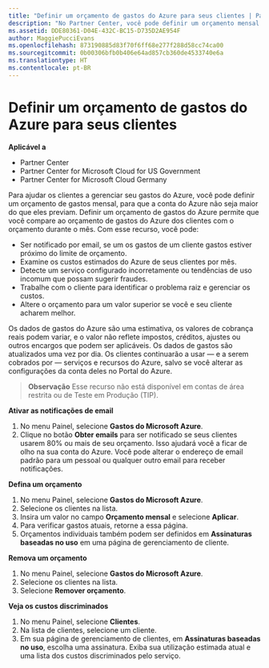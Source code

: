 ```yaml
---
title: "Definir um orçamento de gastos do Azure para seus clientes | Partner Center"
description: "No Partner Center, você pode definir um orçamento mensal por cliente para que sua conta do Azure não seja uma surpresa no final do mês."
ms.assetid: DDE80361-D04E-432C-BC15-D735D2AE954F
author: MaggiePucciEvans
ms.openlocfilehash: 873190885d83f70f6ff68e277f288d58cc74ca00
ms.sourcegitcommit: 0b00306bfb0b406e64ad857cb360de4533740e6a
ms.translationtype: HT
ms.contentlocale: pt-BR
---
```

# <a name="set-an-azure-spending-budget-for-your-customers"></a>Definir um orçamento de gastos do Azure para seus clientes

**Aplicável a**

-  Partner Center
-  Partner Center for Microsoft Cloud for US Government
-  Partner Center for Microsoft Cloud Germany

Para ajudar os clientes a gerenciar seu gastos do Azure, você pode definir um orçamento de gastos mensal, para que a conta do Azure não seja maior do que eles previam. Definir um orçamento de gastos do Azure permite que você compare ao orçamento de gastos do Azure dos clientes com o orçamento durante o mês. Com esse recurso, você pode: 

-   Ser notificado por email, se um os gastos de um cliente gastos estiver próximo do limite de orçamento.
-   Examine os custos estimados do Azure de seus clientes por mês.
-   Detecte um serviço configurado incorretamente ou tendências de uso incomum que possam sugerir fraudes.
-   Trabalhe com o cliente para identificar o problema raiz e gerenciar os custos.
-   Altere o orçamento para um valor superior se você e seu cliente acharem melhor.

Os dados de gastos do Azure são uma estimativa, os valores de cobrança reais podem variar, e o valor não reflete impostos, créditos, ajustes ou outros encargos que podem ser aplicáveis. Os dados de gastos são atualizados uma vez por dia. Os clientes continuarão a usar — e a serem cobrados por — serviços e recursos do Azure, salvo se você alterar as configurações da conta deles no Portal do Azure. 

>**Observação** Esse recurso não está disponível em contas de área restrita ou de Teste em Produção (TIP).

**Ativar as notificações de email**

1.  No menu Painel, selecione **Gastos do Microsoft Azure**.
2.  Clique no botão **Obter emails** para ser notificado se seus clientes usarem 80% ou mais de seu orçamento. Isso ajudará você a ficar de olho na sua conta do Azure. Você pode alterar o endereço de email padrão para um pessoal ou qualquer outro email para receber notificações.

<a href="" id="setabudget"></a>
**Defina um orçamento**

1.  No menu Painel, selecione **Gastos do Microsoft Azure**.
2.  Selecione os clientes na lista.
3.  Insira um valor no campo **Orçamento mensal** e selecione **Aplicar**.
4.  Para verificar gastos atuais, retorne a essa página.
5.  Orçamentos individuais também podem ser definidos em **Assinaturas baseadas no uso** em uma página de gerenciamento de cliente.

<a href="" id="removeabudget"></a>
**Remova um orçamento**

1.  No menu Painel, selecione **Gastos do Microsoft Azure**.
2.  Selecione os clientes na lista.
3.  Selecione **Remover orçamento**.

<a href="" id="seeitemizedcosts"></a>
**Veja os custos discriminados**

1.  No menu Painel, selecione **Clientes**.
2.  Na lista de clientes, selecione um cliente.
3.  Em sua página de gerenciamento de clientes, em **Assinaturas baseadas no uso**, escolha uma assinatura. Exiba sua utilização estimada atual e uma lista dos custos discriminados pelo serviço.


 

 




